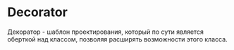 
# Decorator

Декоратор - шаблон проектирования, который по сути является оберткой над классом, позволяя расширять возможности этого класса.